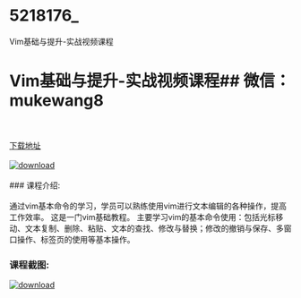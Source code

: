 # 5218176_
Vim基础与提升-实战视频课程
# Vim基础与提升-实战视频课程## 微信：mukewang8
<br/></br>[下载地址](http://www.36tz.cn/article/5218176 "下载地址")
<br/></br>[![download](http://36tz.cn/muke_img/2021_02_12345-1-300x225.jpg "下载地址")](http://www.36tz.cn/article/5218176 "下载地址")
<br/></br>### 课程介绍:<br/></br>通过vim基本命令的学习，学员可以熟练使用vim进行文本编辑的各种操作，提高工作效率。
这是一门vim基础教程。
主要学习vim的基本命令使用：包括光标移动、文本复制、删除、粘贴、文本的查找、修改与替换；修改的撤销与保存、多窗口操作、标签页的使用等基本操作。

### 课程截图:
[![download](http://36tz.cn/muke_img/2021_02_2-5.png "下载地址")](http://www.36tz.cn/article/5218176 "下载地址")
